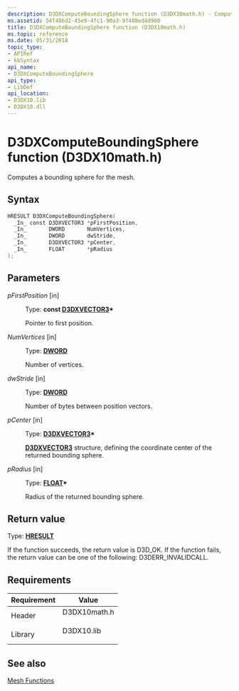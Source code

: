 ```yaml
---
description: D3DXComputeBoundingSphere function (D3DX10math.h) - Computes a bounding sphere for the mesh.
ms.assetid: 54f486d2-45e9-4fc1-90a3-97488ed4d900
title: D3DXComputeBoundingSphere function (D3DX10math.h)
ms.topic: reference
ms.date: 05/31/2018
topic_type: 
- APIRef
- kbSyntax
api_name: 
- D3DXComputeBoundingSphere
api_type: 
- LibDef
api_location: 
- D3DX10.lib
- D3DX10.dll
---
```


# D3DXComputeBoundingSphere function (D3DX10math.h)

Computes a bounding sphere for the mesh.

## Syntax


```C++
HRESULT D3DXComputeBoundingSphere(
  _In_ const D3DXVECTOR3 *pFirstPosition,
  _In_       DWORD       NumVertices,
  _In_       DWORD       dwStride,
  _In_       D3DXVECTOR3 *pCenter,
  _In_       FLOAT       *pRadius
);
```



## Parameters

<dl> <dt>

*pFirstPosition* \[in\]
</dt> <dd>

Type: **const [**D3DXVECTOR3**](../direct3d9/d3dxvector3.md)\***

Pointer to first position.

</dd> <dt>

*NumVertices* \[in\]
</dt> <dd>

Type: **[**DWORD**](../winprog/windows-data-types.md)**

Number of vertices.

</dd> <dt>

*dwStride* \[in\]
</dt> <dd>

Type: **[**DWORD**](../winprog/windows-data-types.md)**

Number of bytes between position vectors.

</dd> <dt>

*pCenter* \[in\]
</dt> <dd>

Type: **[**D3DXVECTOR3**](../direct3d9/d3dxvector3.md)\***

[**D3DXVECTOR3**](d3d10-d3dxvector3.md) structure, defining the coordinate center of the returned bounding sphere.

</dd> <dt>

*pRadius* \[in\]
</dt> <dd>

Type: **[**FLOAT**](../winprog/windows-data-types.md)\***

Radius of the returned bounding sphere.

</dd> </dl>

## Return value

Type: **[**HRESULT**](https://msdn.microsoft.com/library/Bb401631(v=MSDN.10).aspx)**

If the function succeeds, the return value is D3D\_OK. If the function fails, the return value can be one of the following: D3DERR\_INVALIDCALL.

## Requirements



| Requirement | Value |
|--------------------|-----------------------------------------------------------------------------------------|
| Header<br/>  | <dl> <dt>D3DX10math.h</dt> </dl> |
| Library<br/> | <dl> <dt>D3DX10.lib</dt> </dl>   |



## See also

<dl> <dt>

[Mesh Functions](d3d10-graphics-reference-d3dx10-functions-mesh.md)
</dt> </dl>

 

 
